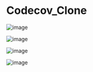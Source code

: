 # Codecov_Clone
![image](https://user-images.githubusercontent.com/43124877/164298789-82f54c5f-3e45-4991-a4ca-2fffaf26ebe0.png)

![image](https://user-images.githubusercontent.com/43124877/164298873-f9f0d1da-843e-4bcc-a7f8-42e2230758eb.png)

![image](https://user-images.githubusercontent.com/43124877/164298946-baf0cf36-3450-41a9-87aa-1217a33d49ee.png)

![image](https://user-images.githubusercontent.com/43124877/164299019-1f8a6d1f-6432-43c6-897a-7674cc6e06bb.png)



